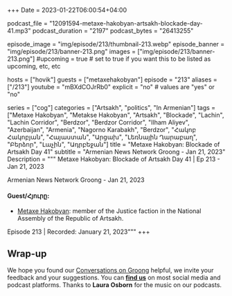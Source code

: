+++
Date = 2023-01-22T06:00:54+04:00

podcast_file = "12091594-metaxe-hakobyan-artsakh-blockade-day-41.mp3"
podcast_duration = "2197"
podcast_bytes = "26413255"

episode_image = "img/episode/213/thumbnail-213.webp"
episode_banner = "img/episode/213/banner-213.png"
images = ["img/episode/213/banner-213.png"]
#upcoming = true # set to true if you want this to be listed as upcoming, etc, etc

hosts = ["hovik"]
guests = ["metaxehakobyan"]
episode = "213"
aliases = ["/213"]
youtube = "mBXdCOJrRb0"
explicit = "no" # values are "yes" or "no"

series = ["cog"]
categories = ["Artsakh", "politics", "In Armenian"]
tags = ["Metaxe Hakobyan", "Metakse Hakobyan", "Artsakh", "Blockade", "Lachin", "Lachin Corridor", "Berdzor", "Berdzor Corridor", "Ilham Aliyev", "Azerbaijan", "Armenia", "Nagorno Karabakh", "Berdzor", "Հակոբ Հակոբյան", "Հայաստան", "Արցախ", "Լեռնային Ղարաբաղ", "Բերձոր", "Լաչին", "Ադրբեջան"]
title = "Metaxe Hakobyan: Blockade of Artsakh Day 41"
subtitle = "Armenian News Network Groong - Jan 21, 2023"
Description = """
Metaxe Hakobyan: Blockade of Artsakh Day 41 | Ep 213 - Jan 21, 2023

Armenian News Network Groong - Jan 21, 2023

#### Guest/Հյուրը:
* [Metaxe Hakobyan](/guest/mhakobyan): member of the Justice faction in the National Assembly of the Republic of Artsakh.

Episode 213 | Recorded: January 21, 2023"""
+++



## Wrap-up

We hope you found our [Conversations on Groong](/series/cog/) helpful, we invite your feedback and your suggestions. You can [**find us**](https://linktr.ee/groong) on most social media and podcast platforms. Thanks to **Laura Osborn** for the music on our podcasts.
